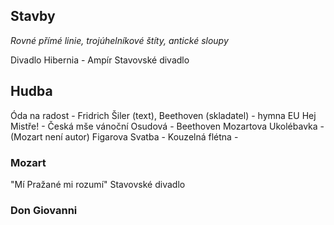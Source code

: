 


## Stavby
<i>Rovné přímé linie, trojúhelníkové štíty, antické sloupy</i>



Divadlo Hibernia - Ampír
Stavovské divadlo



## Hudba

Óda na radost - Fridrich Šiler (text), Beethoven (skladatel) - hymna EU
Hej Mistře! - Česká mše vánoční
Osudová - Beethoven
Mozartova Ukolébavka - (Mozart není autor)
Figarova Svatba - 
Kouzelná flétna - 

### Mozart
"Mí Pražané mi rozumí"
Stavovské divadlo

### Don Giovanni



